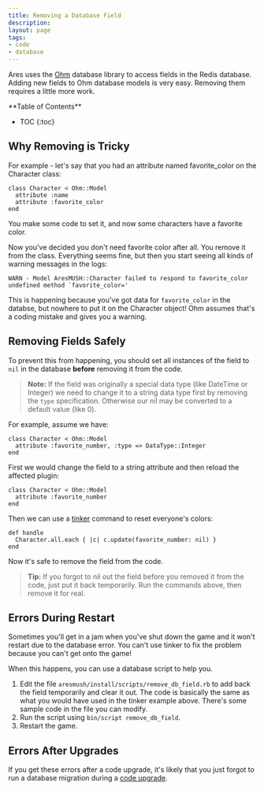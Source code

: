 ```yaml
---
title: Removing a Database Field
description:
layout: page
tags: 
- code
- database
---
```


Ares uses the [Ohm](http://ohm.keyvalue.org/) database library to access fields in the Redis database.  Adding new fields to Ohm database models is very easy.  Removing them requires a little more work.

<div id="inline_toc" markdown="1">
**Table of Contents**

* TOC
{:toc}
</div>

## Why Removing is Tricky

For example - let's say that you had an attribute named favorite_color on the Character class:

    class Character < Ohm::Model
      attribute :name
      attribute :favorite_color
    end

You make some code to set it, and now some characters have a favorite color.  

Now you've decided you don't need favorite color after all.   You remove it from the class.  Everything seems fine, but then you start seeing all kinds of warning messages in the logs:

    WARN - Model AresMUSH::Character failed to respond to favorite_color undefined method `favorite_color='

This is happening because you've got data for `favorite_color` in the databse, but nowhere to put it on the Character object!   Ohm assumes that's a coding mistake and gives you a warning.

## Removing Fields Safely

To prevent this from happening, you should set all instances of the field to `nil` in the database **before** removing it from the code.

> <i class="fa fa-exclamation-triangle"></i> **Note:** If the field was originally a special data type (like DateTime or Integer) we need to change it to a string data type first by removing the `type` specification.  Otherwise our nil may be converted to a default value (like 0).

For example, assume we have:

    class Character < Ohm::Model
      attribute :favorite_number, :type => DataType::Integer
    end

First we would change the field to a string attribute and then reload the affected plugin:

    class Character < Ohm::Model
      attribute :favorite_number
    end

Then we can use a [tinker](/tutorials/code/tinker.html) command to reset everyone's colors:

    def handle
      Character.all.each { |c| c.update(favorite_number: nil) }
    end

Now it's safe to remove the field from the code.

> <i class="fa fa-info-circle"></i> **Tip:** If you forgot to nil out the field before you removed it from the code, just put it back temporarily.  Run the commands above, then remove it for real.

## Errors During Restart

Sometimes you'll get in a jam when you've shut down the game and it won't restart due to the database error.  You can't use tinker to fix the problem because you can't get onto the game!

When this happens, you can use a database script to help you.

1. Edit the file `aresmush/install/scripts/remove_db_field.rb` to add back the field temporarily and clear it out. The code is basically the same as what you would have used in the tinker example above.  There's some sample code in the file you can modify.
2. Run the script using `bin/script remove_db_field`.
3. Restart the game.

## Errors After Upgrades

If you get these errors after a code upgrade, it's likely that you just forgot to run a database migration during a [code upgrade](/tutorials/manage/upgrades.html).
